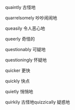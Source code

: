 quaintly 古怪地

quarrelsomely 吵吵闹闹地

queasily 令人恶心地

queerly 奇怪的

questionably 可疑地

questioningly 怀疑地

quicker 更快

quickly 快点

quietly 悄悄地

quirkily 古怪地quizzically 疑惑地